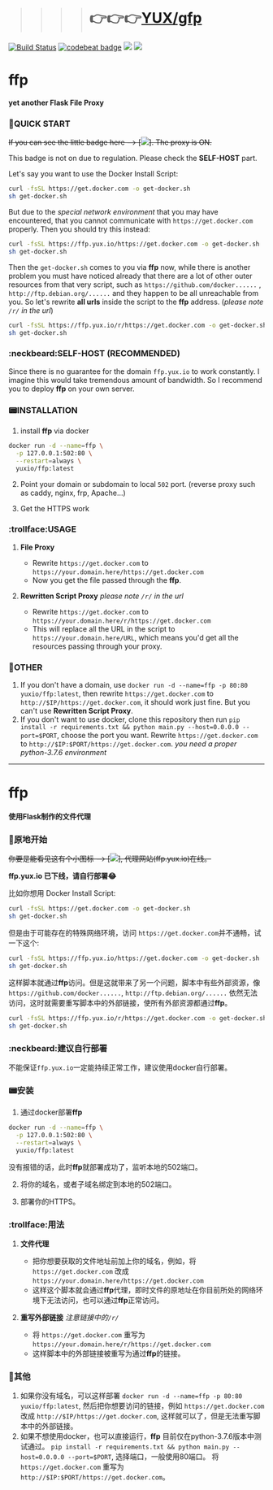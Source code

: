 > > > > # 👉👉👉[YUX/gfp](https://github.com/YUX/gfp)

[![Build Status](https://travis-ci.com/YUX/ffp.svg?branch=master)](https://travis-ci.com/YUX-IO/ffp)
[![codebeat badge](https://codebeat.co/badges/52718a21-307b-4f31-a3be-93fa49df77ec)](https://codebeat.co/projects/github-com-yux-io-ffp-master)
[![](https://img.shields.io/docker/pulls/yuxio/ffp.svg?colorB=4AC41C)](https://hub.docker.com/r/yuxio/ffp)
[![](https://shields.beevelop.com/docker/image/image-size/yuxio/ffp/latest.svg) ](https://hub.docker.com/r/yuxio/ffp)

# ffp

**yet another Flask File Proxy** 

### :rocket:QUICK START

~~If you can see the little badge here --> [![](https://ffp.yux.io/https://img.shields.io/badge/ffp.yux.io-%E2%9C%94-green.svg)]. The proxy is ON.~~

This badge is not on due to regulation. Please check the **SELF-HOST** part.

Let's say you want to use the Docker Install Script:

```bash
curl -fsSL https://get.docker.com -o get-docker.sh
sh get-docker.sh
```

But due to the *special network environment* that you may have encountered, that you cannot communicate with `https://get.docker.com` properly. Then you should try this instead:

```bash
curl -fsSL https://ffp.yux.io/https://get.docker.com -o get-docker.sh
sh get-docker.sh
```

Then the `get-docker.sh` comes to you via **ffp** now, while there is another problem you must have noticed already that
there are a lot of other outer resources from that very script, such as `https://github.com/docker......`
, `http://ftp.debian.org/......` and they happen to be all unreachable from you. So let's rewrite **all urls** inside the script to the **ffp** address. (*please note `/r/` in the url*)

```bash
curl -fsSL https://ffp.yux.io/r/https://get.docker.com -o get-docker.sh
sh get-docker.sh
```

### :neckbeard:SELF-HOST (RECOMMENDED)

Since there is no guarantee for the domain `ffp.yux.io` to work constantly. I imagine this would take tremendous
amount of bandwidth. So I recommend you to deploy **ffp** on your own server.

### :pager:INSTALLATION

1. install **ffp** via docker

```bash
docker run -d --name=ffp \
  -p 127.0.0.1:502:80 \
  --restart=always \
  yuxio/ffp:latest
```

2. Point your domain or subdomain to local `502` port. (reverse proxy such as caddy, nginx, frp, Apache…)

3. Get the HTTPS work

### :trollface:USAGE

1. **File Proxy**
    - Rewrite `https://get.docker.com` to `https://your.domain.here/https://get.docker.com`
    - Now you get the file passed through the **ffp**.

2. **Rewritten Script Proxy**          *please note `/r/` in the url*
    - Rewrite `https://get.docker.com` to `https://your.domain.here/r/https://get.docker.com`
    - This will replace all the URL in the script to `https://your.domain.here/URL`, which means you'd get all the
      resources passing through your proxy.

### :japanese_goblin:OTHER

1. If you don't have a domain, use `docker run -d --name=ffp -p 80:80 yuxio/ffp:latest`, then
   rewrite `https://get.docker.com` to `http://$IP/https://get.docker.com`, it should work just fine. But you can't
   use **Rewritten Script Proxy**.
2. If you don't want to use docker, clone this repository then
   run `pip install -r requirements.txt && python main.py --host=0.0.0.0 --port=$PORT`, choose the port you want.
   Rewrite `https://get.docker.com` to `http://$IP:$PORT/https://get.docker.com`. *you need a proper python-3.7.6
   environment*

***

# ffp

**使用Flask制作的文件代理**

### :rocket:原地开始

~~你要是能看见这有个小图标 --> [![](https://ffp.yux.io/https://img.shields.io/badge/ffp.yux.io-%E2%9C%94-green.svg)], 代理网站(ffp.yux.io)在线。~~

**ffp.yux.io 已下线，请自行部署😂**

比如你想用 Docker Install Script:

```bash
curl -fsSL https://get.docker.com -o get-docker.sh
sh get-docker.sh
```

但是由于可能存在的特殊网络环境，访问 `https://get.docker.com`并不通畅，试一下这个:

```bash
curl -fsSL https://ffp.yux.io/https://get.docker.com -o get-docker.sh
sh get-docker.sh
```

这样脚本就通过**ffp**访问。但是这就带来了另一个问题，脚本中有些外部资源，像 `https://github.com/docker......`, `http://ftp.debian.org/......`
依然无法访问，这时就需要重写脚本中的外部链接，使所有外部资源都通过**ffp**。

```bash
curl -fsSL https://ffp.yux.io/r/https://get.docker.com -o get-docker.sh
sh get-docker.sh
```

### :neckbeard:建议自行部署

不能保证`ffp.yux.io`一定能持续正常工作，建议使用docker自行部署。

### :pager:安装

1. 通过docker部署**ffp**

```bash
docker run -d --name=ffp \
  -p 127.0.0.1:502:80 \
  --restart=always \
  yuxio/ffp:latest
```

没有报错的话，此时**ffp**就部署成功了，监听本地的502端口。

2. 将你的域名，或者子域名绑定到本地的502端口。

3. 部署你的HTTPS。

### :trollface:用法

1. **文件代理**
    - 把你想要获取的文件地址前加上你的域名，例如，将 `https://get.docker.com` 改成 `https://your.domain.here/https://get.docker.com`
    - 这样这个脚本就会通过**ffp**代理，即时文件的原地址在你目前所处的网络环境下无法访问，也可以通过**ffp**正常访问。

2. **重写外部链接**          *注意链接中的`/r/`*
    - 将 `https://get.docker.com` 重写为 `https://your.domain.here/r/https://get.docker.com`
    - 这样脚本中的外部链接被重写为通过**ffp**的链接。

### :japanese_goblin:其他

1. 如果你没有域名，可以这样部署 `docker run -d --name=ffp -p 80:80 yuxio/ffp:latest`, 然后把你想要访问的链接，例如 `https://get.docker.com`
   改成 `http://$IP/https://get.docker.com`, 这样就可以了，但是无法重写脚本中的外部链接。
2. 如果不想使用docker，也可以直接运行，**ffp**
   目前仅在python-3.7.6版本中测试通过。 `pip install -r requirements.txt && python main.py --host=0.0.0.0 --port=$PORT`,
   选择端口，一般使用80端口。 将 `https://get.docker.com` 重写为 `http://$IP:$PORT/https://get.docker.com`。
